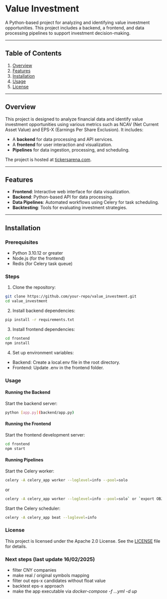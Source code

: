 # Value Investment

A Python-based project for analyzing and identifying value investment opportunities. This project includes a backend, a frontend, and data processing pipelines to support investment decision-making.

---

## Table of Contents

1. [Overview](#overview)
2. [Features](#features)
3. [Installation](#installation)
4. [Usage](#usage)
5. [License](#license)

---

## Overview

This project is designed to analyze financial data and identify value investment opportunities using various metrics such as NCAV (Net Current Asset Value) and EPS-X (Earnings Per Share Exclusion). It includes:

- A **backend** for data processing and API services.
- A **frontend** for user interaction and visualization.
- **Pipelines** for data ingestion, processing, and scheduling.

The project is hosted at [tickersarena.com](http://www.tickersarena.com).

---

## Features

- **Frontend**: Interactive web interface for data visualization.
- **Backend**: Python-based API for data processing.
- **Data Pipelines**: Automated workflows using Celery for task scheduling.
- **Backtesting**: Tools for evaluating investment strategies.

---

## Installation

### Prerequisites

- Python 3.10.12 or greater
- Node.js (for the frontend)
- Redis (for Celery task queue)

### Steps

1. Clone the repository:
  ```bash
  git clone https://github.com/your-repo/value_investment.git
  cd value_investment
  ```


2. Install backend dependencies:
  ```bash
  pip install -r requirements.txt
  ```

3. Install frontend dependencies:
  ```bash
  cd frontend
  npm install
  ```

4. Set up environment variables:

  - Backend: Create a local.env file in the root directory.
  - Frontend: Update .env in the frontend folder.

### Usage

#### Running the Backend

Start the backend server:
  ```bash
  python [app.py](backend/app.py)
  ```

#### Running the Frontend

Start the frontend development server:
  ```bash
  cd frontend
  npm start
  ```


#### Running Pipelines

Start the Celery worker:
  ```bash
  celery -A celery_app worker --loglevel=info --pool=solo
  ```

  or 

  ```bash
  celery -A celery_app worker --loglevel=info --pool=solo` or `export OBJC_DISABLE_INITIALIZE_FORK_SAFETY=YES && celery -A celery_app worker --loglevel=info --pool=solo
  ```

Start the Celery scheduler:
  ```bash
  celery -A celery_app beat --loglevel=info
  ```

### License

This project is licensed under the Apache 2.0 License. See the [LICENSE](LICENSE) file for details.

### Next steps (last update 16/02/2025)
  
  - filter CNY companies
  - make real / original symbols mapping
  - filter out eps-x candidates without float value
  - backtest eps-x approach
  - make the app executable via *docker-compose -f ...yml -d up*
